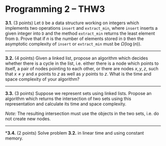 # Programming 2 &ndash; THW3

**3.1.** (3 points) Let `D` be a data structure working on integers which implements two operations `insert` and `extract_min`, where `insert` inserts a given integer into `D` and the method `extract_min` returns the least element from `D`. Prove that if $n$ is the number of elements stored in `D` then the asymptotic complexity of `insert` or `extract_min` must be $\Omega(\log(n))$.

---

**3.2.** (4 points) Given a linked list, propose an algorithm which decides whether there is a cycle in the list, i.e. either there is a node which points to itself, a pair of nodes pointing to each other, or there are nodes $x, y, z$, such that $x \neq y$ and $x$ points to $z$ as well as $y$ points to $z$. What is the time and space complexity of your algorithm?

---

**3.3.** (3 points) Suppose we represent sets using linked lists. Propose an algorithm which returns the intersection of two sets using this representation and calculate its time and space complexity.

_Note:_ The resulting intersection must use the objects in the two sets, i.e. do not create new nodes.

---

***3.4.** (2 points) Solve problem **3.2.** in linear time and using constant memory.